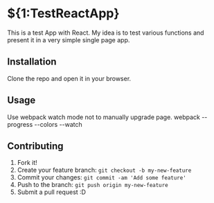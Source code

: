 # ${1:TestReactApp}
This is a test App with React. My idea is to test various functions and present it in a very simple single page app.
## Installation
Clone the repo and open it in your browser. 
## Usage
Use webpack watch mode not to manually upgrade page.
webpack --progress --colors --watch
## Contributing
1. Fork it!
2. Create your feature branch: `git checkout -b my-new-feature`
3. Commit your changes: `git commit -am 'Add some feature'`
4. Push to the branch: `git push origin my-new-feature`
5. Submit a pull request :D

